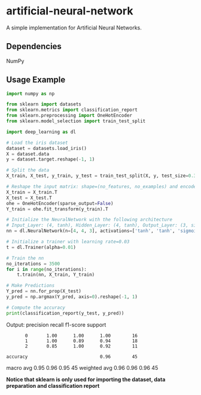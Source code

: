 # artificial-neural-network
A simple implementation for Artificial Neural Networks.

## Dependencies
NumPy

## Usage Example
```python
import numpy as np

from sklearn import datasets
from sklearn.metrics import classification_report
from sklearn.preprocessing import OneHotEncoder
from sklearn.model_selection import train_test_split

import deep_learning as dl

# Load the iris dataset
dataset = datasets.load_iris()
X = dataset.data
y = dataset.target.reshape(-1, 1)

# Split the data
X_train, X_test, y_train, y_test = train_test_split(X, y, test_size=0.3, random_state=0)

# Reshape the input matrix: shape=(no_features, no_examples) and encode the target
X_train = X_train.T
X_test = X_test.T
ohe = OneHotEncoder(sparse_output=False)
Y_train = ohe.fit_transform(y_train).T

# Initialize the NeuralNetwork with the following architecture
# Input_Layer: (4, tanh), Hidden_Layer: (4, tanh), Output_Layer: (3, sigmoid)
nn = dl.NeuralNetwork(n=[4, 4, 3], activations=['tanh', 'tanh', 'sigmoid'])

# Initialize a trainer with learning rate=0.03
t = dl.Trainer(alpha=0.01)

# Train the nn 
no_iterations = 3500
for i in range(no_iterations):
    t.train(nn, X_train, Y_train)

# Make Predictions
Y_pred = nn.for_prop(X_test)
y_pred = np.argmax(Y_pred, axis=0).reshape(-1, 1)

# Compute the accuracy
print(classification_report(y_test, y_pred))
```
Output:  precision    recall  f1-score   support

           0       1.00      1.00      1.00        16
           1       1.00      0.89      0.94        18
           2       0.85      1.00      0.92        11

    accuracy                           0.96        45
   macro avg       0.95      0.96      0.95        45
weighted avg       0.96      0.96      0.96        45

**Notice that sklearn is only used for importing the dataset, data preparation and classification report**
